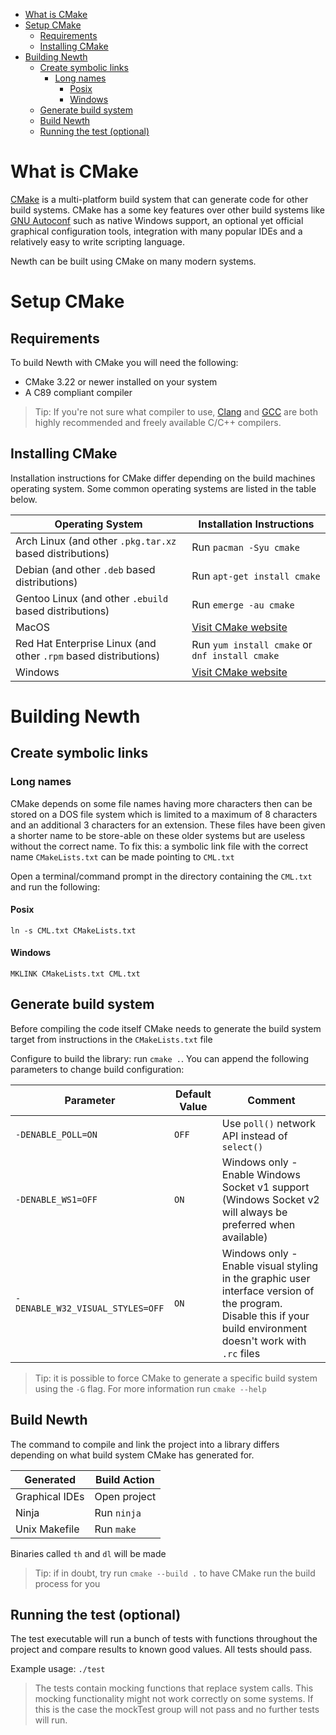 <!-- TOC -->
* [What is CMake](#what-is-cmake)
* [Setup CMake](#setup-cmake)
  * [Requirements](#requirements)
  * [Installing CMake](#installing-cmake)
* [Building Newth](#building-newth)
  * [Create symbolic links](#create-symbolic-links)
    * [Long names](#long-names)
      * [Posix](#posix)
      * [Windows](#windows)
  * [Generate build system](#generate-build-system)
  * [Build Newth](#build-newth)
  * [Running the test (optional)](#running-the-test-optional)
<!-- TOC -->

# What is CMake

[CMake](https://cmake.org/) is a multi-platform build system that can generate code for other build systems.
CMake has a some key features over other build systems like [GNU Autoconf](https://www.gnu.org/software/autoconf/)
such as native Windows support, an optional yet official graphical configuration tools, integration with
many popular IDEs and a relatively easy to write scripting language.

Newth can be built using CMake on many modern systems.

# Setup CMake

## Requirements

To build Newth with CMake you will need the following:

- CMake 3.22 or newer installed on your system
- A C89 compliant compiler

> Tip: If you're not sure what compiler to use, [Clang](https://clang.llvm.org/) and [GCC](https://gcc.gnu.org/) are
> both highly recommended and freely available C/C++ compilers.

## Installing CMake

Installation instructions for CMake differ depending on the build machines operating system.
Some common operating systems are listed in the table below.

| Operating System                                                | Installation Instructions                      |
|-----------------------------------------------------------------|------------------------------------------------|
| Arch Linux (and other `.pkg.tar.xz` based distributions)        | Run `pacman -Syu cmake`                        |
| Debian (and other `.deb` based distributions)                   | Run `apt-get install cmake`                    |
| Gentoo Linux (and other `.ebuild` based distributions)          | Run `emerge -au cmake`                         |
| MacOS                                                           | [Visit CMake website](https://cmake.org/)      |
| Red Hat Enterprise Linux (and other `.rpm` based distributions) | Run `yum install cmake` or `dnf install cmake` |
| Windows                                                         | [Visit CMake website](https://cmake.org/)      |

# Building Newth

## Create symbolic links

### Long names

CMake depends on some file names having more characters then can be stored on a DOS file system which is limited to
a maximum of 8 characters and an additional 3 characters for an extension. These files have been given a shorter name
to be store-able on these older systems but are useless without the correct name.
To fix this: a symbolic link file with the correct name `CMakeLists.txt` can be made pointing to `CML.txt`

Open a terminal/command prompt in the directory containing the `CML.txt` and run the following:

#### Posix

```
ln -s CML.txt CMakeLists.txt
```

#### Windows

```
MKLINK CMakeLists.txt CML.txt 
```

## Generate build system

Before compiling the code itself CMake needs to generate the build system target
from instructions in the `CMakeLists.txt` file

Configure to build the library: run `cmake .`. You can append the following parameters to change build configuration:

| Parameter                        | Default Value | Comment                                                                                                                                                              |
|----------------------------------|---------------|----------------------------------------------------------------------------------------------------------------------------------------------------------------------|
| `-DENABLE_POLL=ON`               | `OFF`         | Use `poll()` network API instead of `select()`                                                                                                                       |
| `-DENABLE_WS1=OFF`               | `ON`          | Windows only - Enable Windows Socket v1 support (Windows Socket v2 will always be preferred when available)                                                          |
| `-DENABLE_W32_VISUAL_STYLES=OFF` | `ON`          | Windows only - Enable visual styling in the graphic user interface version of the program. <br/>Disable this if your build environment doesn't work with `.rc` files |

> Tip: it is possible to force CMake to generate a specific build system using the `-G` flag.
> For more information run `cmake --help`

## Build Newth

The command to compile and link the project into a library differs
depending on what build system CMake has generated for.

| Generated      | Build Action |
|----------------|--------------|
| Graphical IDEs | Open project |
| Ninja          | Run `ninja`  |
| Unix Makefile  | Run `make`   |

Binaries called `th` and `dl` will be made

> Tip: if in doubt, try run `cmake --build .` to have CMake run the build process for you

## Running the test (optional)

The test executable will run a bunch of tests with functions throughout the project
and compare results to known good values. All tests should pass.

Example usage: `./test`

> The tests contain mocking functions that replace system calls.
> This mocking functionality might not work correctly on some systems. If this is the case the mockTest group will not
> pass and no further tests will run.